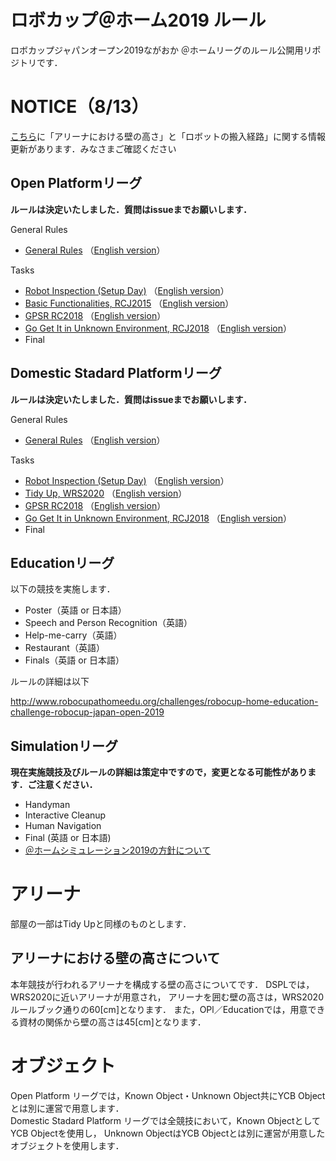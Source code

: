 # ロボカップ＠ホーム2019 ルール
ロボカップジャパンオープン2019ながおか ＠ホームリーグのルール公開用リポジトリです．

# NOTICE（8/13）
[こちら](https://github.com/RoboCupAtHomeJP/AtHome2019)に「アリーナにおける壁の高さ」と「ロボットの搬入経路」に関する情報更新があります．みなさまご確認ください

## Open Platformリーグ
**ルールは決定いたしました．質問はissueまでお願いします．**  

General Rules
- [General Rules](generalrules.md) （[English version](generalrules_en.md)）

Tasks
- [Robot Inspection (Setup Day)](robotinspection.md) （[English version](robotinspection_en.md)）
- [Basic Functionalities, RCJ2015](basicfunctionalities.md) （[English version](basicfunctionalities_en.md)）
- [GPSR RC2018](gpsr.md) （[English version](gpsr_en.md)）
- [Go Get It in Unknown Environment, RCJ2018](gogetit.md) （[English version](gogetit_en.md)）
- Final

## Domestic Stadard Platformリーグ
**ルールは決定いたしました．質問はissueまでお願いします．**  

General Rules
- [General Rules](generalrules.md) （[English version](generalrules_en.md)）

Tasks
- [Robot Inspection (Setup Day)](robotinspection.md) （[English version](robotinspection_en.md)）
- [Tidy Up, WRS2020](tidyup.md) （[English version](tidyup_en.md)）
- [GPSR RC2018](gpsr.md) （[English version](gpsr_en.md)）
- [Go Get It in Unknown Environment, RCJ2018](gogetit.md) （[English version](gogetit_en.md)）
- Final

## Educationリーグ
以下の競技を実施します．
- Poster（英語 or 日本語）
- Speech and Person Recognition（英語）
- Help-me-carry（英語）
- Restaurant（英語）
- Finals（英語 or 日本語）

ルールの詳細は以下

http://www.robocupathomeedu.org/challenges/robocup-home-education-challenge-robocup-japan-open-2019

## Simulationリーグ
**現在実施競技及びルールの詳細は策定中ですので，変更となる可能性があります．ご注意ください．**
- Handyman
- Interactive Cleanup
- Human Navigation 
- Final (英語 or 日本語)
- [＠ホームシミュレーション2019の方針について](athome_simulation.md)

# アリーナ
部屋の一部はTidy Upと同様のものとします．

## アリーナにおける壁の高さについて
本年競技が行われるアリーナを構成する壁の高さについてです．
DSPLでは，WRS2020に近いアリーナが用意され，
アリーナを囲む壁の高さは，WRS2020ルールブック通りの60[cm]となります．
また，OPl／Educationでは，用意できる資材の関係から壁の高さは45[cm]となります．

# オブジェクト
Open Platform リーグでは，Known Object・Unknown Object共にYCB Objectとは別に運営で用意します．  
Domestic Stadard Platform リーグでは全競技において，Known ObjectとしてYCB Objectを使用し，
Unknown ObjectはYCB Objectとは別に運営が用意したオブジェクトを使用します．


